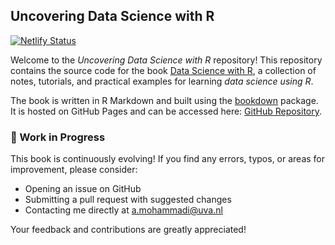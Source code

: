 ## Uncovering Data Science with R  

[![Netlify Status](https://api.netlify.com/api/v1/badges/8efdea24-88be-4551-883b-edef5b9dd329/deploy-status)](https://app.netlify.com/sites/uncovering-data-science/deploys)  

Welcome to the *Uncovering Data Science with R* repository! This repository contains the source code for the book [Data Science with R](https://uncovering-data-science.netlify.app/), a collection of notes, tutorials, and practical examples for learning *data science using R*.  

The book is written in R Markdown and built using the [bookdown](https://bookdown.org) package. It is hosted on GitHub Pages and can be accessed here: [GitHub Repository](https://github.com/RezaMoammadi/Book-Data-Science).  

### 🚀 Work in Progress  

This book is continuously evolving! If you find any errors, typos, or areas for improvement, please consider:  

- Opening an issue on GitHub  
- Submitting a pull request with suggested changes  
- Contacting me directly at [a.mohammadi@uva.nl](mailto:a.mohammadi@uva.nl)  

Your feedback and contributions are greatly appreciated!  


